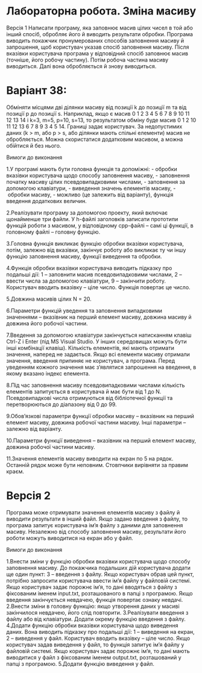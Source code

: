 # Лабораторна робота. Зміна масиву
Версія 1 
Написати програму, яка заповнює масив цілих чисел в той або інший спосіб, обробляє його й виводить результати обробки. 
Програма виводить покажчик пронумерованих способів заповнення масиву й запрошення, щоб користувач указав спосіб заповнення масиву. 
Після вказівки користувача програма у відповідний спосіб заповнює масив (точніше, його робочу частину). 
Потім робоча частина масиву виводиться.
Далі вона обробляється й знову виводиться.

# Варіант 38: 
Обміняти місцями дві ділянки масиву від позиції k до позиції m та від позиції p до позиції s. Наприклад, якщо є масив 0 1 2 3 4 5 6 7 8 9 10 11 12 13 14 і k=3, m=5, p=10, s=13, то результатом обміну буде масив 0 1 2 10 11 12 13 6 7 8 9 3 4 5 14. Границі задає користувач. За недопустимих даних (k > m, або p > s, або ділянки мають спільні елементи) масив не обробляється. Можна скористатися додатковим масивом, а можна обійтися й без нього.


Вимоги до виконання 

1.У програмі мають бути головна функція та допоміжні: 
- обробки вказівки користувача щодо способу заповнення масиву, 
- заповнення початку масиву цілих псевдовипадковими числами, 
- заповнення за допомогою клавіатури, 
- виведення значень елементів масиву,
- обробки масиву, 
- можливо (це залежить від варіанту), функція введення додаткових величин. 

2.Реалізувати програму за допомогою проекту, який включає щонайменше три файли. У h-файлі заголовків записати прототипи функцій роботи з масивом, у відповідному cpp-файлі – самі ці функції, в головному файлі – головну функцію. 

3.Головна функція викликає функцію обробки вказівки користувача, потім, залежно від вказівки, закінчує роботу або викликає ту чи іншу функцію заповнення масиву, функції виведення та обробки. 

4.Функція обробки вказівки користувача виводить підказку про подальші дії: 1 – заповнити масив псевдовипадковими числами, 2 – ввести числа за допомогою клавіатури, 9 – закінчити роботу. Користувач вводить вказівку – ціле число. Функція повертає це число. 

5.Довжина масивів цілих N = 20. 

6.Параметри функцій уведення та заповнення випадковими значеннями – вказівник на перший елемент масиву, довжина масиву й довжина його робочої частини. 

7.Введення за допомогою клавіатури закінчується натисканням клавіш Ctrl-Z і Enter (під MS Visual Studio. У інших середовищах можуть бути інші комбінації клавіш). Кількість елементів, які мають отримати значення, наперед не задається. Якщо всі елементи масиву отримали значення, введення припиняє не користувач, а програма. Перед уведенням кожного значення має з’являтися запрошення на введення, в якому вказано індекс елемента. 

8.Під час заповнення масиву псевдовипадковими числами кількість елементів запитується в користувача й має бути від 1 до N. Псевдовипадкові числа отримуються від бібліотечної функції та перетворюються до діапазону від 0 до 99. 

9.Обов’язкові параметри функції обробки масиву – вказівник на перший елемент масиву, довжина робочої частини масиву. Інші параметри – залежно від варіанту. 

10.Параметри функції виведення – вказівник на перший елемент масиву, довжина робочої частини масиву.

11.Значення елементів масиву виводити на екран по 5 на рядок. Останній рядок може бути неповним. Стовпчики вирівняти за правим краєм. 

# Версія 2 

Програма може отримувати значення елементів масиву з файлу й виводити результати в інший файл. Якщо задано введення з файлу, то програма запитує користувача ім’я файлу з даними для заповнення масиву. Незалежно від способу заповнення масиву, результати його роботи можуть виводитися на екран або у файл.

Вимоги до виконання 

1.Внести зміни у функцію обробки вказівки користувача щодо способу заповнення масиву. До покажчика подальших дій користувача додати ще один пункт: 3 – введення з файлу. Якщо користувач обрав цей пункт, потрібно запросити користувача ввести ім’я файлу у файловій системі. Якщо користувач задає порожнє ім’я, то дані вводяться з файлу з фіксованим іменем input.txt, розташованого в папці з програмою. Якщо введення закінчується невдачею, функція повертає ознаку невдачі. 
2.Внести зміни в головну функцію: якщо утворення даних у масиві закінчилося невдачею, його слід повторити. 
3.Реалізувати введення з файлу або від клавіатури. Додати окрему функцію введення з файлу.
4.Додати функцію обробки вказівки користувача щодо виведення даних. Вона виводить підказку про подальші дії: 1 – виведення на екран, 2 – виведення у файл. Користувач вводить вказівку – ціле число. Якщо користувач задав виведення у файл, то функція запитує ім’я файлу у файловій системі. Якщо користувач задає порожнє ім’я, то дані мають виводитися у файл з фіксованим іменем output.txt, розташований у папці з програмою. 
5.Додати функцію виведення у файл. 